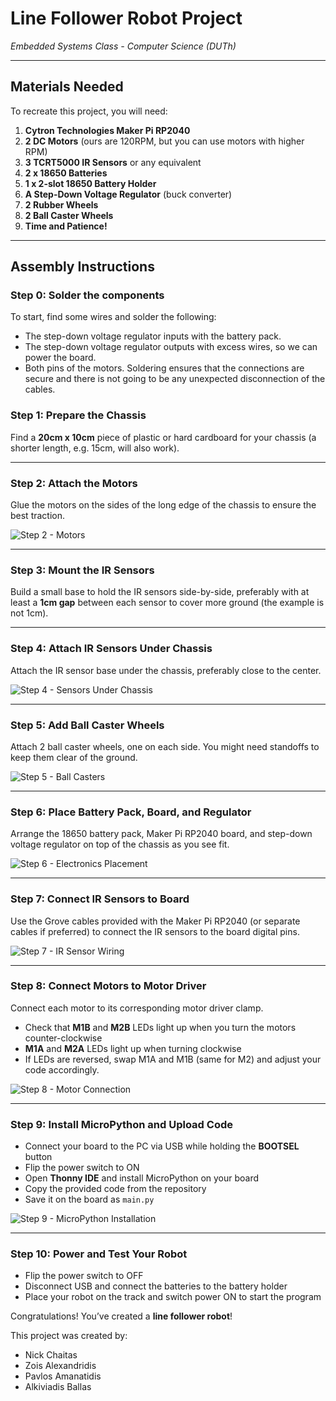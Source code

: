 # Line Follower Robot Project  
*Embedded Systems Class - Computer Science (DUTh)*

---

## Materials Needed

To recreate this project, you will need:

1. **Cytron Technologies Maker Pi RP2040**  
2. **2 DC Motors** (ours are 120RPM, but you can use motors with higher RPM)  
3. **3 TCRT5000 IR Sensors** or any equivalent  
4. **2 x 18650 Batteries**  
5. **1 x 2-slot 18650 Battery Holder**  
6. **A Step-Down Voltage Regulator** (buck converter)  
7. **2 Rubber Wheels**  
8. **2 Ball Caster Wheels**  
9. **Time and Patience!**

---

## Assembly Instructions
### Step 0: Solder the components
To start, find some wires and solder the following:
  -  The step-down voltage regulator inputs with the battery pack.
  -  The step-down voltage regulator outputs with excess wires, so we can power the board.
  -  Both pins of the motors.
Soldering ensures that the connections are secure and there is not going to be any unexpected disconnection of the cables.

### Step 1: Prepare the Chassis  
Find a **20cm x 10cm** piece of plastic or hard cardboard for your chassis (a shorter length, e.g. 15cm, will also work).

---

### Step 2: Attach the Motors  
Glue the motors on the sides of the long edge of the chassis to ensure the best traction.

![Step 2 - Motors](path/to/photo2.jpg)

---

### Step 3: Mount the IR Sensors  
Build a small base to hold the IR sensors side-by-side, preferably with at least a **1cm gap** between each sensor to cover more ground (the example is not 1cm).

---

### Step 4: Attach IR Sensors Under Chassis  
Attach the IR sensor base under the chassis, preferably close to the center.

![Step 4 - Sensors Under Chassis](path/to/photo4.jpg)

---

### Step 5: Add Ball Caster Wheels  
Attach 2 ball caster wheels, one on each side. You might need standoffs to keep them clear of the ground.

![Step 5 - Ball Casters](path/to/photo5.jpg)

---

### Step 6: Place Battery Pack, Board, and Regulator  
Arrange the 18650 battery pack, Maker Pi RP2040 board, and step-down voltage regulator on top of the chassis as you see fit.

![Step 6 - Electronics Placement](path/to/photo6.jpg)

---

### Step 7: Connect IR Sensors to Board  
Use the Grove cables provided with the Maker Pi RP2040 (or separate cables if preferred) to connect the IR sensors to the board digital pins.

![Step 7 - IR Sensor Wiring](path/to/photo7.jpg)

---

### Step 8: Connect Motors to Motor Driver  
Connect each motor to its corresponding motor driver clamp.  
- Check that **M1B** and **M2B** LEDs light up when you turn the motors counter-clockwise  
- **M1A** and **M2A** LEDs light up when turning clockwise  
- If LEDs are reversed, swap M1A and M1B (same for M2) and adjust your code accordingly.

![Step 8 - Motor Connection](path/to/photo8.jpg)

---

### Step 9: Install MicroPython and Upload Code  
- Connect your board to the PC via USB while holding the **BOOTSEL** button  
- Flip the power switch to ON  
- Open **Thonny IDE** and install MicroPython on your board  
- Copy the provided code from the repository  
- Save it on the board as `main.py`

![Step 9 - MicroPython Installation](path/to/photo9.jpg)

---

### Step 10: Power and Test Your Robot  
- Flip the power switch to OFF  
- Disconnect USB and connect the batteries to the battery holder  
- Place your robot on the track and switch power ON to start the program  

Congratulations! You’ve created a **line follower robot**!

This project was created by:
  - Nick Chaitas
  - Zois Alexandridis
  - Pavlos Amanatidis
  - Alkiviadis Ballas
